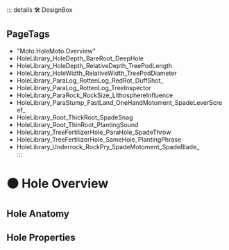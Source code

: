 ::: details 🛠 <dev>DesignBox</dev> 
<h2>PageTags</h2>

- "Moto.HoleMoto.Overview"
- HoleLibrary_HoleDepth_BareRoot_DeepHole												
- HoleLibrary_HoleDepth_RelativeDepth_TreePodLength												
- HoleLibrary_HoleWidth_RelativeWidth_TreePodDiameter												
- HoleLibrary_ParaLog_RottenLog_RedRot_DuffShot_												
- HoleLibrary_ParaLog_RottenLog_TreeInspector												
- HoleLibrary_ParaRock_RockSize_LithosphereInfluence												
- HoleLibrary_ParaStump_FastLand_OneHandMotoment_SpadeLeverScreef_												
- HoleLibrary_Root_ThickRoot_SpadeSnag												
- HoleLibrary_Root_ThinRoot_PlantingSound												
- HoleLibrary_TreeFertilizerHole_ParaHole_SpadeThrow												
- HoleLibrary_TreeFertilizerHole_SameHole_PlantingPhrase												
- HoleLibrary_Underrock_RockPry_SpadeMotoment_SpadeBlade_																									
:::

# 🟠 <moto>Hole Overview</moto>

## Hole Anatomy

## Hole Properties